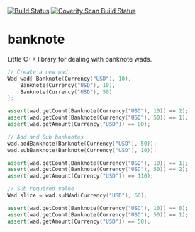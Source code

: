 [![Build Status](https://travis-ci.org/vladimirgamalian/banknote.svg?branch=master)](https://travis-ci.org/vladimirgamalian/banknote)
[![Coverity Scan Build Status](https://scan.coverity.com/projects/9695/badge.svg)](https://scan.coverity.com/projects/9695)

# banknote

Little C++ library for dealing with banknote wads.

```c++
// Create a new wad
Wad wad{ Banknote(Currency("USD"), 10),
	Banknote(Currency("USD"), 10),
	Banknote(Currency("USD"), 50)
};

assert(wad.getCount(Banknote(Currency("USD"), 10)) == 2);
assert(wad.getCount(Banknote(Currency("USD"), 50)) == 1);
assert(wad.getAmount(Currency("USD")) == 80);

// Add and Sub banknotes
wad.addBanknote(Banknote(Currency("USD"), 50));
wad.subBanknote(Banknote(Currency("USD"), 10));

assert(wad.getCount(Banknote(Currency("USD"), 10)) == 1);
assert(wad.getCount(Banknote(Currency("USD"), 50)) == 2);
assert(wad.getAmount(Currency("USD")) == 110);

// Sub required value
Wad slice = wad.subWad(Currency("USD"), 60);

assert(wad.getCount(Banknote(Currency("USD"), 10)) == 0);
assert(wad.getCount(Banknote(Currency("USD"), 50)) == 1);
assert(wad.getAmount(Currency("USD")) == 50);

```
